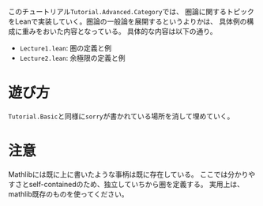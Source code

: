 このチュートリアル`Tutorial.Advanced.Category`では、
圏論に関するトピックをLeanで実装していく。圏論の一般論を展開するというよりかは、
具体例の構成に重みをおいた内容となっている。
具体的な内容は以下の通り。

- `Lecture1.lean`: 圏の定義と例
- `Lecture2.lean`: 余極限の定義と例

# 遊び方
`Tutorial.Basic`と同様に`sorry`が書かれている場所を消して埋めていく。

# 注意
Mathlibには既に上に書いたような事柄は既に存在している。
ここでは分かりやすさとself-containedのため、独立していちから圏を定義する。
実用上は、mathlib既存のものを使ってください。
